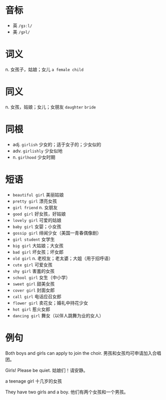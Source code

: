 # 音标

- 英 `/gɜːl/`
- 美 `/ɡɝl/`

# 词义

n. 女孩子，姑娘；女儿
`a female child`

# 同义

n. 女孩，姑娘；女儿；女朋友
`daughter` `bride`

# 同根

- adj. `girlish` 少女的；适于女子的；少女似的
- adv. `girlishly` 少女似地
- n. `girlhood` 少女时期

# 短语

- `beautiful girl` 美丽姑娘
- `pretty girl` 漂亮女孩
- `girl friend` n. 女朋友
- `good girl` 好女孩，好姑娘
- `lovely girl` 可爱的姑娘
- `baby girl` 女婴；小女孩
- `gossip girl` 绯闻少女（美国一青春偶像剧）
- `girl student` 女学生
- `big girl` 大姑娘；大女孩
- `bad girl` 坏女孩；坏女郎
- `old girl` n. 老校友；老太婆；大姐（用于招呼语）
- `cute girl` 可爱女孩
- `shy girl` 害羞的女孩
- `school girl` 女生（中小学）
- `sweet girl` 甜美女孩
- `cover girl` 封面女郎
- `call girl` 电话应召女郎
- `flower girl` 卖花女；婚礼中持花少女
- `hot girl` 惹火女郎
- `dancing girl` 舞女（以伴人跳舞为业的女人）

# 例句

Both boys and girls can apply to join the choir.
男孩和女孩均可申请加入合唱团。

Girls! Please be quiet.
姑娘们！请安静。

a teenage girl
十几岁的女孩

They have two girls and a boy.
他们有两个女孩和一个男孩。


